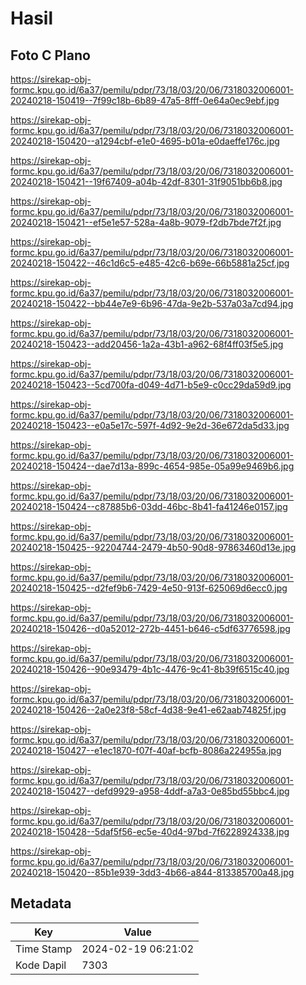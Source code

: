 # Hasil

## Foto C Plano

https://sirekap-obj-formc.kpu.go.id/6a37/pemilu/pdpr/73/18/03/20/06/7318032006001-20240218-150419--7f99c18b-6b89-47a5-8fff-0e64a0ec9ebf.jpg

https://sirekap-obj-formc.kpu.go.id/6a37/pemilu/pdpr/73/18/03/20/06/7318032006001-20240218-150420--a1294cbf-e1e0-4695-b01a-e0daeffe176c.jpg

https://sirekap-obj-formc.kpu.go.id/6a37/pemilu/pdpr/73/18/03/20/06/7318032006001-20240218-150421--19f67409-a04b-42df-8301-31f9051bb6b8.jpg

https://sirekap-obj-formc.kpu.go.id/6a37/pemilu/pdpr/73/18/03/20/06/7318032006001-20240218-150421--ef5e1e57-528a-4a8b-9079-f2db7bde7f2f.jpg

https://sirekap-obj-formc.kpu.go.id/6a37/pemilu/pdpr/73/18/03/20/06/7318032006001-20240218-150422--46c1d6c5-e485-42c6-b69e-66b5881a25cf.jpg

https://sirekap-obj-formc.kpu.go.id/6a37/pemilu/pdpr/73/18/03/20/06/7318032006001-20240218-150422--bb44e7e9-6b96-47da-9e2b-537a03a7cd94.jpg

https://sirekap-obj-formc.kpu.go.id/6a37/pemilu/pdpr/73/18/03/20/06/7318032006001-20240218-150423--add20456-1a2a-43b1-a962-68f4ff03f5e5.jpg

https://sirekap-obj-formc.kpu.go.id/6a37/pemilu/pdpr/73/18/03/20/06/7318032006001-20240218-150423--5cd700fa-d049-4d71-b5e9-c0cc29da59d9.jpg

https://sirekap-obj-formc.kpu.go.id/6a37/pemilu/pdpr/73/18/03/20/06/7318032006001-20240218-150423--e0a5e17c-597f-4d92-9e2d-36e672da5d33.jpg

https://sirekap-obj-formc.kpu.go.id/6a37/pemilu/pdpr/73/18/03/20/06/7318032006001-20240218-150424--dae7d13a-899c-4654-985e-05a99e9469b6.jpg

https://sirekap-obj-formc.kpu.go.id/6a37/pemilu/pdpr/73/18/03/20/06/7318032006001-20240218-150424--c87885b6-03dd-46bc-8b41-fa41246e0157.jpg

https://sirekap-obj-formc.kpu.go.id/6a37/pemilu/pdpr/73/18/03/20/06/7318032006001-20240218-150425--92204744-2479-4b50-90d8-97863460d13e.jpg

https://sirekap-obj-formc.kpu.go.id/6a37/pemilu/pdpr/73/18/03/20/06/7318032006001-20240218-150425--d2fef9b6-7429-4e50-913f-625069d6ecc0.jpg

https://sirekap-obj-formc.kpu.go.id/6a37/pemilu/pdpr/73/18/03/20/06/7318032006001-20240218-150426--d0a52012-272b-4451-b646-c5df63776598.jpg

https://sirekap-obj-formc.kpu.go.id/6a37/pemilu/pdpr/73/18/03/20/06/7318032006001-20240218-150426--90e93479-4b1c-4476-9c41-8b39f6515c40.jpg

https://sirekap-obj-formc.kpu.go.id/6a37/pemilu/pdpr/73/18/03/20/06/7318032006001-20240218-150426--2a0e23f8-58cf-4d38-9e41-e62aab74825f.jpg

https://sirekap-obj-formc.kpu.go.id/6a37/pemilu/pdpr/73/18/03/20/06/7318032006001-20240218-150427--e1ec1870-f07f-40af-bcfb-8086a224955a.jpg

https://sirekap-obj-formc.kpu.go.id/6a37/pemilu/pdpr/73/18/03/20/06/7318032006001-20240218-150427--defd9929-a958-4ddf-a7a3-0e85bd55bbc4.jpg

https://sirekap-obj-formc.kpu.go.id/6a37/pemilu/pdpr/73/18/03/20/06/7318032006001-20240218-150428--5daf5f56-ec5e-40d4-97bd-7f6228924338.jpg

https://sirekap-obj-formc.kpu.go.id/6a37/pemilu/pdpr/73/18/03/20/06/7318032006001-20240218-150420--85b1e939-3dd3-4b66-a844-813385700a48.jpg


## Metadata

| Key        | Value               |
| ---------- | ------------------- |
| Time Stamp | 2024-02-19 06:21:02 |
| Kode Dapil | 7303                |



